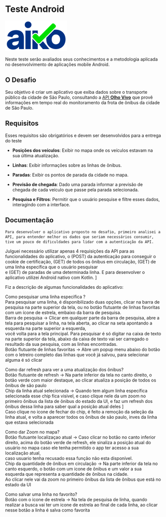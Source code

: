 # Teste Android

![Aiko](imagens/aiko.png)

Neste teste serão avaliados seus conhecimentos e a metodologia aplicada no desenvolvimento de aplicações mobile Android.

## O Desafio

Seu objetivo é criar um aplicativo que exiba dados sobre o transporte público da cidade de São Paulo, consultando a [API **Olho Vivo**](api.md) que provê informações em tempo real do monitoramento da frota de ônibus da cidade de São Paulo.

## Requisitos

Esses requisitos são obrigatórios e devem ser desenvolvidos para a entrega do teste

* **Posições dos veículos**: Exibir no mapa onde os veículos estavam na sua última atualização.

* **Linhas**: Exibir informações sobre as linhas de ônibus.

* **Paradas**: Exibir os pontos de parada da cidade no mapa.

* **Previsão de chegada**: Dado uma parada informar a previsão de chegada de cada veículo que passe pela parada selecionada.

* **Pesquisa e Filtros**: Permitir que o usuário pesquise e filtre esses dados, interagindo com a interface.

## Documentação 

	Para desenvolver o aplicativo proposto no desafio, primeiro analisei a API, para entender melhor os dados que seriam necessários consumir, tive um pouco de dificuldades para lidar com a autenticação da API.  
Julguei necessário utilizar apenas 4 requisições da API para as funcionalidades do aplicativo, o (POST) da autenticação para conseguir o cookie de certificação, (GET) de todos os ônibus em circulação, (GET) de uma linha específica que o usuário pesquisar   
e (GET) de paradas de uma determinada linha. E para desenvolver o aplicativo utilizei Android nativo com Kotlin.  ]

Fiz a descrição de algumas funcionalidades do aplicativo:

Como pesquisar uma linha especifica ?   
Para pesquisar uma linha, é disponibilizado duas opções, clicar na barra de pesquisa na parte superior da tela, ou no botão flutuante de linhas favoritas com um ícone de estrela, embaixo da barra de pesquisa.   
Barra de pesquisa -> Clicar em qualquer parte da barra de pesquisa, abre a tela para pesquisar a linha, na tela aberta, ao clicar na seta apontando a esquerda na parte superior a esquerda,   
	você volta para a tela principal. Para pesquisar é só digitar na caixa de texto na parte superior da tela, abaixo da caixa de texto vai ser carregado o resultado da sua pesquisa, com as linhas encontradas.     
Botão flutuante de linhas favoritas -> Abre um popup menu abaixo do botão com o letreiro completo das linhas que você já salvou, para selecionar alguma é só clicar   
  


Como dar refresh para ver a uma atualização dos ônibus?    
Botão flutuante de refresh -> Na parte inferior da tela no canto direito, o botão verde com maior destaque, ao clicar atualiza a posição de todos os ônibus de são paulo     
Chip da linha atual selecionada -> Quando tem algum linha específica selecionada esse chip fica visivel, e caso clique nele da um zoom no primeiro ônibus da lista de ônibus do estado da UI, e faz um refresh dos ônibus dessa linha para saber qual a posição atual deles   ]  
	Caso clique no icone de fechar do chip, é feito a remoção da seleção da linha atual, e volta a aparecer todos os ônibus de são paulo, inves da linha que estava selecionada  


Como dar Zoom no mapa?  
Botão flutuante localizaçao atual -> Caso clicar no botão no canto inferior direito, acima do botão verde de refresh, ele sinaliza a posição atual do usuário no mapa caso ele tenha permitido o app ter acesso a sua localização atual,  
	caso usuario tenha recusado essa função não esta disponível.    
Chip da quantidade de ônibus em circulação -> Na parte inferior da tela no canto esquerdo, o botão com um icone de ônibus e um valor a sua esquerda que representa a quantidade de ônibus na cidade.   
	Ao clicar nele vai da zoom no primeiro ônibus da lista de ônibus que está no estado da UI  


Como salvar uma linha no favorito?   
Botão com o icone de estrela -> Na tela de pesquisa de linha, quando realizar a busca vai ter um icone de estrela ao final de cada linha, ao clicar nesse botão a linha é salva como favorita  
